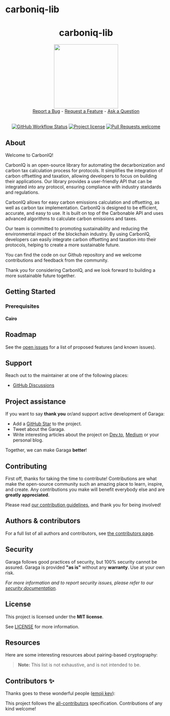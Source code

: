 # carboniq-lib

<div align="center">
  <h1>carboniq-lib</h1>
  <img src="https://user-images.githubusercontent.com/25151724/214644164-61d5718b-fcf3-474e-9cdb-135836416e68.png" height="200">
  <br />
  <a href="https://github.com/carbonable-protocol/carboniq-lib/issues/new?assignees=&labels=bug&template=01_BUG_REPORT.md&title=bug%3A+">Report a Bug</a>
  -
  <a href="https://github.com/carbonable-protocol/carboniq-lib/issues/new?assignees=&labels=enhancement&template=02_FEATURE_REQUEST.md&title=feat%3A+">Request a Feature</a>
  -
  <a href="https://github.com/carbonable-protocol/carboniq-lib/discussions">Ask a Question</a>
</div>

<div align="center">
<br />

[![GitHub Workflow Status](https://github.com/keep-starknet-strange/garaga/actions/workflows/test.yml/badge.svg)](https://github.com/keep-starknet-strange/garaga/actions/workflows/test.yml)
[![Project license](https://img.shields.io/github/license/keep-starknet-strange/garaga.svg?style=flat-square)](LICENSE)
[![Pull Requests welcome](https://img.shields.io/badge/PRs-welcome-ff69b4.svg?style=flat-square)](https://github.com/keep-starknet-strange/garaga/issues?q=is%3Aissue+is%3Aopen+label%3A%22help+wanted%22)

</div>



## About

Welcome to CarbonIQ!

CarbonIQ is an open-source library for automating the decarbonization and carbon tax calculation process for protocols. It simplifies the integration of carbon offsetting and taxation, allowing developers to focus on building their applications. Our library provides a user-friendly API that can be integrated into any protocol, ensuring compliance with industry standards and regulations.

CarbonIQ allows for easy carbon emissions calculation and offsetting, as well as carbon tax implementation. CarbonIQ is designed to be efficient, accurate, and easy to use. It is built on top of the Carbonable API and uses advanced algorithms to calculate carbon emissions and taxes.

Our team is committed to promoting sustainability and reducing the environmental impact of the blockchain industry. By using CarbonIQ, developers can easily integrate carbon offsetting and taxation into their protocols, helping to create a more sustainable future.

You can find the code on our Github repository and we welcome contributions and feedback from the community.

Thank you for considering CarbonIQ, and we look forward to building a more sustainable future together.

## Getting Started

### Prerequisites

#### Cairo



## Roadmap

See the [open issues](https://github.com/carbonable-protocol/carboniq-lib/issues) for
a list of proposed features (and known issues).



## Support

Reach out to the maintainer at one of the following places:

- [GitHub Discussions](https://github.com/carbonable-protocol/carboniq-lib/discussions)


## Project assistance

If you want to say **thank you** or/and support active development of Garaga:

- Add a [GitHub Star](https://github.com/carbonable-protocol/carboniq-lib/) to the
  project.
- Tweet about the Garaga.
- Write interesting articles about the project on [Dev.to](https://dev.to/),
  [Medium](https://medium.com/) or your personal blog.

Together, we can make Garaga **better**!

## Contributing

First off, thanks for taking the time to contribute! Contributions are what make
the open-source community such an amazing place to learn, inspire, and create.
Any contributions you make will benefit everybody else and are **greatly
appreciated**.

Please read [our contribution guidelines](docs/CONTRIBUTING.md), and thank you
for being involved!

## Authors & contributors

For a full list of all authors and contributors, see
[the contributors page](https://github.com/carbonable-protocol/carboniq-lib/contributors).

## Security

Garaga follows good practices of security, but 100% security cannot be assured.
Garaga is provided **"as is"** without any **warranty**. Use at your own risk.

_For more information and to report security issues, please refer to our
[security documentation](docs/SECURITY.md)._

## License

This project is licensed under the **MIT license**.

See [LICENSE](LICENSE) for more information.

## Resources

Here are some interesting resources about pairing-based cryptography:

> **Note:** This list is not exhaustive, and is not intended to be.


## Contributors ✨

Thanks goes to these wonderful people ([emoji key](https://allcontributors.org/docs/en/emoji-key)):

<!-- ALL-CONTRIBUTORS-LIST:START - Do not remove or modify this section -->
<!-- prettier-ignore-start -->
<!-- markdownlint-disable -->


<!-- markdownlint-restore -->
<!-- prettier-ignore-end -->

<!-- ALL-CONTRIBUTORS-LIST:END -->

This project follows the [all-contributors](https://github.com/all-contributors/all-contributors) specification. Contributions of any kind welcome!
